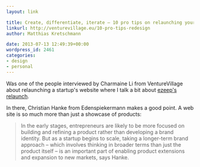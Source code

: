 ```yaml
---
layout: link

title: Create, differentiate, iterate – 10 pro tips on relaunching your startup website
linkurl: http://venturevillage.eu/10-pro-tips-redesign
author: Matthias Kretschmann

date: 2013-07-13 12:49:39+00:00
wordpress_id: 2461
categories:
- design
- personal
---
```


Was one of the people interviewed by Charmaine Li from VentureVillage about relaunching a startup's website where I talk a bit about [ezeep's relaunch](https://www.ezeep.com/blog/hip-hip-have-a-look-at-ezeeps-hot-new-home-page/).

In there, Christian Hanke from Edenspiekermann makes a good point. A web site is so much more than just a showcase of products:

> In the early stages, entrepreneurs are likely to be more focused on building and refining a product rather than developing a brand identity. But as a startup begins to scale, taking a longer-term brand approach – which involves thinking in broader terms than just the product itself – is an important part of enabling product extensions and expansion to new markets, says Hanke.
